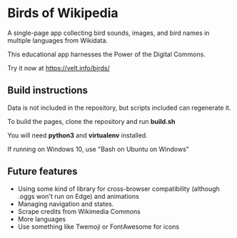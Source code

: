 # Birds of Wikipedia

A single-page app collecting bird sounds, images, and bird names in multiple languages from Wikidata.

This educational app harnesses the Power of the Digital Commons.

Try it now at https://velt.info/birds/

## Build instructions

Data is not included in the repository, but scripts included can regenerate it.

To build the pages, clone the repository and run **build.sh**

You will need **python3** and **virtualenv** installed.

If running on Windows 10, use "Bash on Ubuntu on Windows"

## Future features

- Using some kind of library for cross-browser compatibility (although .oggs won't run on Edge) and animations
- Managing navigation and states.
- Scrape credits from Wikimedia Commons
- More languages
- Use something like Twemoji or FontAwesome for icons
